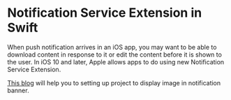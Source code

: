 # Notification Service Extension in Swift

When push notification arrives in an iOS app, you may want to be able to download content in response to it or edit the content before it is shown to the user. In iOS 10 and later, Apple allows apps to do using new Notification Service Extension.

[This blog](https://www.logisticinfotech.com/blog/notification-service-extension-ios/) will help you to setting up project to display image in notification banner.

